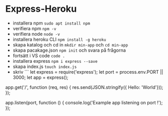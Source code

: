 # Express-Heroku

* installera npm ```sudo apt install npm```
* verifiera npm ```npm -v```
* verifiera node ```node -v```
* installera heroku CLI ```npm install -g heroku```
* skapa katalog och cd in ```mkdir min-app``` och ```cd min-app```
* skapa pacakage.json ```npm init``` och svara på frågorna
* fortsätt i VS code ```code .```
* installera express ```npm i express --save```
* skapa index.js ```touch index.js```
* skriv ```
let express = require('express');
let port = process.env.PORT || 3000;
let app = express();

app.get('/', function (req, res) {
    res.send(JSON.stringify({ Hello: 'World'}));
});

app.listen(port, function () {
 console.log('Example app listening on port !');
});
```
